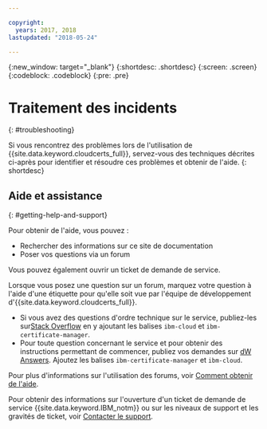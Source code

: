 ```yaml
---

copyright:
  years: 2017, 2018
lastupdated: "2018-05-24"

---
```

{:new_window: target="_blank"}
{:shortdesc: .shortdesc}
{:screen: .screen}
{:codeblock: .codeblock}
{:pre: .pre}

# Traitement des incidents
{: #troubleshooting}

Si vous rencontrez des problèmes lors de l'utilisation de {{site.data.keyword.cloudcerts_full}}, servez-vous des techniques décrites ci-après pour identifier et résoudre ces problèmes et obtenir de l'aide.
{: shortdesc}

## Aide et assistance
{: #getting-help-and-support}



Pour obtenir de l'aide, vous pouvez :
- Rechercher des informations sur ce site de documentation
- Poser vos questions via un forum


Vous pouvez également ouvrir un ticket de demande de service.

Lorsque vous posez une question sur un forum, marquez votre question à l'aide d'une
étiquette pour qu'elle soit vue par l'équipe de développement d'{{site.data.keyword.cloudcerts_full}}.

- Si vous avez des questions d'ordre technique sur le service, publiez-les sur[Stack Overflow](http://stackoverflow.com/search?q=ibm-certificate-manager+ibm-cloud) en y ajoutant les balises `ibm-cloud` et `ibm-certificate-manager`.  
- Pour toute question concernant le service et pour obtenir des instructions permettant de commencer, publiez vos demandes sur [dW Answers](https://developer.ibm.com/answers/search.html?f=&type=question&q=ibm-certificate-manager&q=ibm-cloud). Ajoutez les balises `ibm-certificate-manager` et `ibm-cloud`. 

Pour plus d'informations sur l'utilisation des forums, voir [Comment obtenir de l'aide](https://console.bluemix.net/docs/support/index.html#getting-help).

Pour obtenir des informations sur l'ouverture d'un ticket de demande de service {{site.data.keyword.IBM_notm}} ou sur les niveaux de support et les gravités de ticket, voir [Contacter le support](https://console.bluemix.net/docs/support/index.html#contacting-support).
